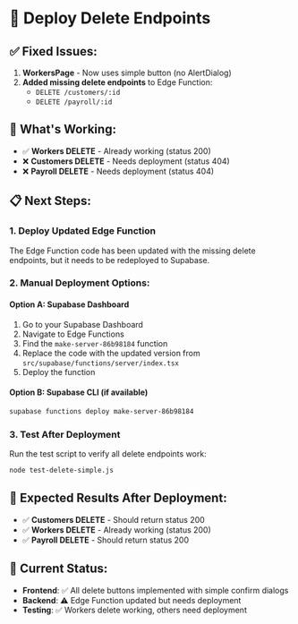# 🚀 Deploy Delete Endpoints

## ✅ Fixed Issues:
1. **WorkersPage** - Now uses simple button (no AlertDialog)
2. **Added missing delete endpoints** to Edge Function:
   - `DELETE /customers/:id`
   - `DELETE /payroll/:id`

## 🔧 What's Working:
- ✅ **Workers DELETE** - Already working (status 200)
- ❌ **Customers DELETE** - Needs deployment (status 404)
- ❌ **Payroll DELETE** - Needs deployment (status 404)

## 📋 Next Steps:

### 1. Deploy Updated Edge Function
The Edge Function code has been updated with the missing delete endpoints, but it needs to be redeployed to Supabase.

### 2. Manual Deployment Options:

#### Option A: Supabase Dashboard
1. Go to your Supabase Dashboard
2. Navigate to Edge Functions
3. Find the `make-server-86b98184` function
4. Replace the code with the updated version from `src/supabase/functions/server/index.tsx`
5. Deploy the function

#### Option B: Supabase CLI (if available)
```bash
supabase functions deploy make-server-86b98184
```

### 3. Test After Deployment
Run the test script to verify all delete endpoints work:
```bash
node test-delete-simple.js
```

## 🎯 Expected Results After Deployment:
- ✅ **Customers DELETE** - Should return status 200
- ✅ **Workers DELETE** - Already working (status 200)  
- ✅ **Payroll DELETE** - Should return status 200

## 🔄 Current Status:
- **Frontend**: ✅ All delete buttons implemented with simple confirm dialogs
- **Backend**: ⚠️ Edge Function updated but needs deployment
- **Testing**: ✅ Workers delete working, others need deployment


